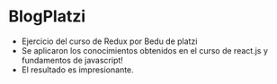 # BlogPlatzi
* Ejercicio del curso de Redux por Bedu de platzi
* Se aplicaron los conocimientos obtenidos en el curso de react.js y fundamentos de javascript!
* El resultado es impresionante.
